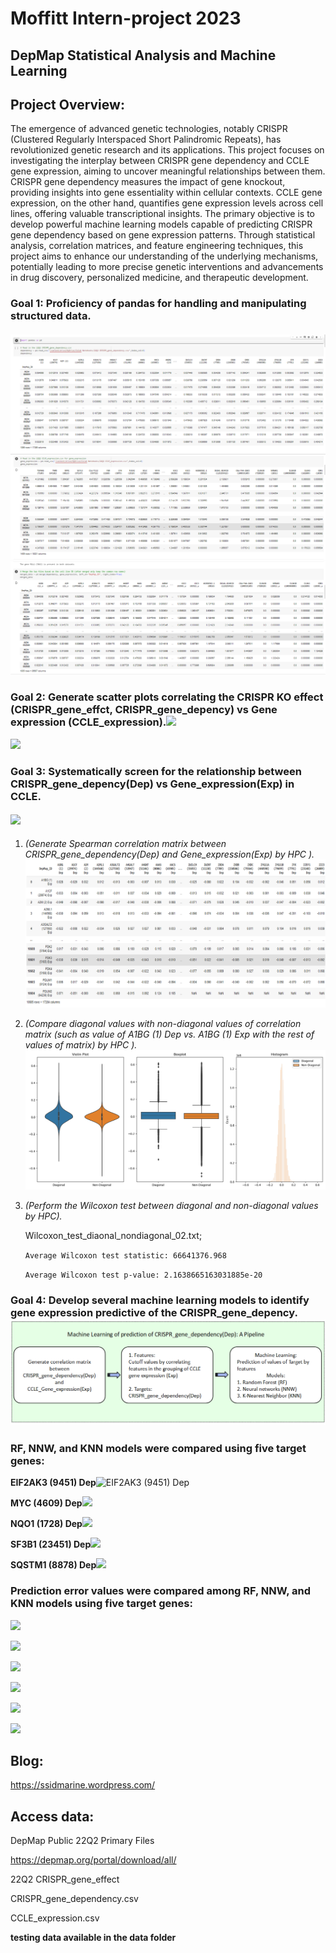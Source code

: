 # Moffitt Intern-project 2023

## DepMap Statistical Analysis and Machine Learning

## Project Overview:

The emergence of advanced genetic technologies, notably CRISPR (Clustered Regularly Interspaced Short Palindromic Repeats), has revolutionized genetic research and its applications. This project focuses on investigating the interplay between CRISPR gene dependency and CCLE gene expression, aiming to uncover meaningful relationships between them. CRISPR gene dependency measures the impact of gene knockout, providing insights into gene essentiality within cellular contexts. CCLE gene expression, on the other hand, quantifies gene expression levels across cell lines, offering valuable transcriptional insights. The primary objective is to develop powerful machine learning models capable of predicting CRISPR gene dependency based on gene expression patterns. Through statistical analysis, correlation matrices, and feature engineering techniques, this project aims to enhance our understanding of the underlying mechanisms, potentially leading to more precise genetic interventions and advancements in drug discovery, personalized medicine, and therapeutic development.

### Goal 1: Proficiency of pandas for handling and manipulating structured data.

#### ![](https://github.com/chingyaousf/Intern-project/blob/main/plots/22Q2_CRISPR_gene_dependency.csv.png?raw=true)![](https://github.com/chingyaousf/Intern-project/blob/main/plots/22Q2_CCLE_expression.csv.png?raw=true)![](https://github.com/chingyaousf/Intern-project/blob/main/plots/Dep_Exp_merged_data.png?raw=true)

### **Goal 2:** Generate scatter plots correlating the CRISPR KO effect (CRISPR_gene_effct, CRISPR_gene_depency) vs Gene expression (CCLE_expression).![](https://github.com/chingyaousf/Intern-project-2023/blob/main/plots/EIF2AK3_9451_MYC_4609Dep_Exp.jpg?raw=true)

![](https://github.com/chingyaousf/Intern-project-2023/blob/main/plots/NQO1_1728_SF3B1_23451_SQSTM1_8878Dep_Exp.jpg?raw=true)

### **Goal 3:** Systematically screen for the relationship between CRISPR_gene_depency(Dep) vs Gene_expression(Exp) in CCLE.

#### ![](https://github.com/chingyaousf/Intern-project-2023/blob/main/plots/intern_SpearmanCorrelation_pipeline_02.png?raw=true)

1.  *(Generate Spearman* *correlation matrix between CRISPR_gene_dependency(Dep) and Gene_expression(Exp) by HPC ).*![](https://github.com/chingyaousf/Intern-project/blob/main/plots/Dep_Exp_correlation_table.png?raw=true)

2.  *(Compare diagonal values with non-diagonal values of correlation matrix (such as value of A1BG (1) Dep vs. A1BG (1) Exp with the rest of values of matrix) by HPC ).*![](https://github.com/chingyaousf/Intern-project/blob/main/plots/violin_boxplot_histogram.png?raw=true)

3.  *(Perform the Wilcoxon test between diagonal and non-diagonal values by HPC).*

    Wilcoxon_test_diaonal_nondiagonal_02.txt;

    `Average Wilcoxon test statistic: 66641376.968`

    `Average Wilcoxon test p-value: 2.1638665163031885e-20`

### **Goal 4:** Develop several machine learning models to identify gene expression predictive of the CRISPR_gene_depency.**![](https://github.com/chingyaousf/Intern-project/blob/main/plots/intern_ML_pipeline.png?raw=true)**

### **RF, NNW, and KNN models were compared using five target genes:**

**EIF2AK3 (9451) Dep**![EIF2AK3 (9451) Dep](https://github.com/chingyaousf/Intern-project-2023/blob/main/plots/EIF2AK3_all_models.jpg?raw=true)

**MYC (4609) Dep**![](https://github.com/chingyaousf/Intern-project-2023/blob/main/plots/MYC_all_models.jpg?raw=true)

**NQO1 (1728) Dep**![](https://github.com/chingyaousf/Intern-project-2023/blob/main/plots/NQO1_all_models.jpg?raw=true)

**SF3B1 (23451) Dep**![](https://github.com/chingyaousf/Intern-project-2023/blob/main/plots/SQSTM1_all_models.jpg?raw=true)

**SQSTM1 (8878) Dep**![](https://github.com/chingyaousf/Intern-project-2023/blob/main/plots/SQSTM1_all_models.jpg?raw=true)

### **Prediction error values were compared among RF, NNW, and KNN models using five target genes:**

![](https://github.com/chingyaousf/Intern-project-2023/blob/main/plots/RF_5Genes_by_Features_Filtering.png?raw=true)

![](https://github.com/chingyaousf/Intern-project-2023/blob/main/plots/NNW_5Genes_by_Features_Filtering.png?raw=true)

![](https://github.com/chingyaousf/Intern-project-2023/blob/main/plots/KNN_5Genes_by_Features_Filtering.png?raw=true)

![](https://github.com/chingyaousf/Intern-project-2023/blob/main/plots/MSE_all_Genes.png?raw=true)

![](https://github.com/chingyaousf/Intern-project-2023/blob/main/plots/MAE_all_Genes.png?raw=true)

![](https://github.com/chingyaousf/Intern-project-2023/blob/main/plots/R2_all_Genes.png?raw=true)

## Blog:

<https://ssidmarine.wordpress.com/>

## Access data:

DepMap Public 22Q2 Primary Files

<https://depmap.org/portal/download/all/>

22Q2 CRISPR_gene_effect

CRISPR_gene_dependency.csv

CCLE_expression.csv

**testing data available in the data folder**
